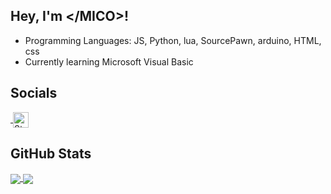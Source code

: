 ## Hey, I'm \</MICO\>!
<ul>
  <li>Programming Languages: JS, Python, lua, SourcePawn, arduino, HTML, css</li>
  <li>Currently learning Microsoft Visual Basic</li>
</ul>

## Socials
<a href="https://discord.gg/c5nCHfp" rel="nofollow"><img src="https://discord.c99.nl/widget/theme-4/391706038698508299.png" alt="" data-canonical-src="https://discord.c99.nl/widget/theme-4/391706038698508299.png" style="max-width: 100%;">
</a>
<a href="https://steamcommunity.com/profiles/76561198985255524">
  <img align="center" alt="Steam" width="25px" src="https://www.steamsignature.com/profile/default/76561198985255524.png" />
</a>
<br>

## GitHub Stats
<a href="https://github.com/DEV-MICO">
  <img align="center" src="https://github-readme-stats.vercel.app/api?username=DEV-MICO&show_icons=true&theme=github_dark" />
</a>
<a href="https://github.com/DEV-MICO">
  <img align="center" src="https://github-readme-stats.vercel.app/api/top-langs/?username=DEV-MICO&theme=github_dark" />
</a>
